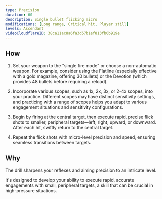 ```yaml
---
type: Precision
duration: 60
description: Single bullet flicking micro
modifications: [Long range, Critical hit, Player still]
levels: Ascendant
videoCloudflareID: 38ca11ac8a6fa3d57b1ef813fb0b919e
---
```


## How

1. Set your weapon to the "single fire mode" or choose a non-automatic weapon. For example, consider using the Flatline (especially effective with a gold magazine, offering 30 bullets) or the Devotion (which provides 48 bullets before requiring a reload).

2. Incorporate various scopes, such as 1x, 2x, 3x, or 2-4x scopes, into your practice. Different scopes may have distinct sensitivity settings, and practicing with a range of scopes helps you adapt to various engagement situations and sensitivity configurations.

3. Begin by firing at the central target, then execute rapid, precise flick shots to smaller, peripheral targets—left, right, upward, or downward. After each hit, swiftly return to the central target.

4. Repeat the flick shots with micro-level precision and speed, ensuring seamless transitions between targets.

## Why

The drill sharpens your reflexes and aiming precision to an intricate level.

It's designed to develop your ability to execute rapid, accurate engagements with small, peripheral targets, a skill that can be crucial in high-pressure situations.
